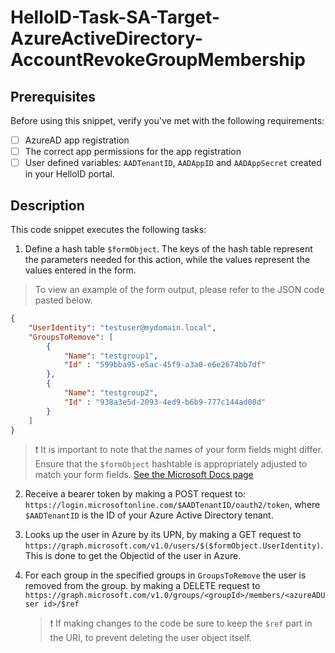 
# HelloID-Task-SA-Target-AzureActiveDirectory-AccountRevokeGroupMembership

## Prerequisites

Before using this snippet, verify you've met with the following requirements:

- [ ] AzureAD app registration
- [ ] The correct app permissions for the app registration
- [ ] User defined variables: `AADTenantID`, `AADAppID` and `AADAppSecret` created in your HelloID portal.

## Description

This code snippet executes the following tasks:

1. Define a hash table `$formObject`. The keys of the hash table represent the parameters needed for this action, while the values represent the values entered in the form.

> To view an example of the form output, please refer to the JSON code pasted below.

```json
{
    "UserIdentity": "testuser@mydomain.local",
    "GroupsToRemove": [
        {
            "Name": "testgroup1",
            "Id" : "599bba95-e5ac-45f9-a3a0-e6e2674bb7df"
        },
        {
            "Name": "testgroup2",
            "Id" : "938a3e5d-2093-4ed9-b6b9-777c144ad08d"
        }
    ]
}

```

> :exclamation: It is important to note that the names of your form fields might differ. Ensure that the `$formObject` hashtable is appropriately adjusted to match your form fields.
> [See the Microsoft Docs page](https://learn.microsoft.com/en-us/graph/api/group-delete-members?view=graph-rest-1.0&tabs=http)

2. Receive a bearer token by making a POST request to: `https://login.microsoftonline.com/$AADTenantID/oauth2/token`, where `$AADTenantID` is the ID of your Azure Active Directory tenant.

3. Looks up the user in Azure by its UPN, by making a GET request to  `https://graph.microsoft.com/v1.0/users/$($formObject.UserIdentity)`.  This is done to get the Objectid of the user in Azure.

4. For each group in the specified groups in  `GroupsToRemove` the user is removed from the group. by making a DELETE request to `https://graph.microsoft.com/v1.0/groups/<groupId>/members/<azureADUser id>/$ref`
   > :exclamation: If making changes to the code be sure to keep the `$ref` part in the URI, to prevent deleting the user object itself.